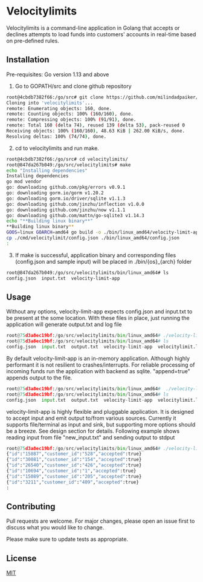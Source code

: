 # Velocitylimits

Velocitylimits is a command-line application in Golang that accepts or declines attempts to load funds into customers' accounts in real-time based on pre-defined rules.

## Installation

Pre-requisites: Go version 1.13 and above

1. Go to GOPATH/src and clone github repository

```bash
root@4cbdb7382f66:/go/src# git clone https://github.com/milindadpaiker/velocitylimits.git
Cloning into 'velocitylimits'...
remote: Enumerating objects: 160, done.
remote: Counting objects: 100% (160/160), done.
remote: Compressing objects: 100% (91/91), done.
remote: Total 160 (delta 74), reused 139 (delta 53), pack-reused 0
Receiving objects: 100% (160/160), 48.63 KiB | 262.00 KiB/s, done.
Resolving deltas: 100% (74/74), done.
```
2. cd to velocitylimits and run make. 

```bash
root@4cbdb7382f66:/go/src# cd velocitylimits/
root@847da267b049:/go/src/velocitylimits# make
echo "Installing dependencies"
Installing dependencies
go mod vendor
go: downloading github.com/pkg/errors v0.9.1
go: downloading gorm.io/gorm v1.20.2
go: downloading gorm.io/driver/sqlite v1.1.3
go: downloading github.com/jinzhu/inflection v1.0.0
go: downloading github.com/jinzhu/now v1.1.1
go: downloading github.com/mattn/go-sqlite3 v1.14.3
echo "**Building linux binary**"
**Building linux binary**
GOOS=linux GOARCH=amd64 go build -o ./bin/linux_amd64/velocity-limit-app ./cmd/velocitylimit
cp ./cmd/velocitylimit/config.json ./bin/linux_amd64/config.json
:
```
3. If make is successful, application binary and corresponding files (config.json and sample input) will be placed in ./bin/{os}_{arch} folder

```bash
root@847da267b049:/go/src/velocitylimits/bin/linux_amd64# ls
config.json  input.txt  velocity-limit-app
```

## Usage

Without any options, velocity-limit-app expects config.json and input.txt to be present at the some location. With these files in place, just running the application will generate output.txt and log file

```python
root@75d3a8ec19bf:/go/src/velocitylimits/bin/linux_amd64# ./velocity-limit-app
root@75d3a8ec19bf:/go/src/velocitylimits/bin/linux_amd64# ls
config.json  input.txt  output.txt  velocity-limit-app  velocitylimit.log
```

By default velocity-limit-app is an in-memory application. Although highly performant it is not resilient to crashes/interrupts. For reliable processing of incoming funds run the application with backend as sqlite. "append=true" appends output to the file.

```python
root@75d3a8ec19bf:/go/src/velocitylimits/bin/linux_amd64#  ./velocity-limit-app -backend="sqlite" -append=true
root@75d3a8ec19bf:/go/src/velocitylimits/bin/linux_amd64# ls
config.json  input.txt  output.txt  velocity-limit-app  velocitylimit.log  velocitylimits.db
```

velocity-limit-app is highly flexible and pluggable application. It is designed to accept input and emit output to/from various sources. Currently it supports file/terminal as input and sink, but supporting more options should be a breeze. See design section for details.
Following example shows reading input from file "new_input.txt" and sending output to stdput

```python
root@75d3a8ec19bf:/go/src/velocitylimits/bin/linux_amd64# ./velocity-limit-app -infile=new_input.txt -stdout=true
{"id":"15887","customer_id":"528","accepted":true}
{"id":"30081","customer_id":"154","accepted":true}
{"id":"26540","customer_id":"426","accepted":true}
{"id":"10694","customer_id":"1","accepted":true}
{"id":"15089","customer_id":"205","accepted":true}
{"id":"3211","customer_id":"409","accepted":true}
:
```

## Contributing
Pull requests are welcome. For major changes, please open an issue first to discuss what you would like to change.

Please make sure to update tests as appropriate.

## License
[MIT](https://choosealicense.com/licenses/mit/)